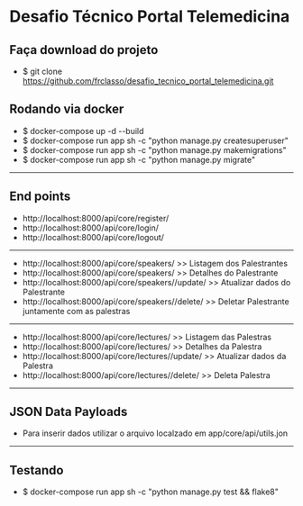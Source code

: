 # Desafio Técnico Portal Telemedicina



Faça download do projeto
------------------------
- $ git clone https://github.com/frclasso/desafio_tecnico_portal_telemedicina.git



Rodando via docker
------------------
- $ docker-compose up -d --build
- $ docker-compose run app sh -c "python manage.py createsuperuser"
- $ docker-compose run app sh -c "python manage.py makemigrations"
- $ docker-compose run app sh -c "python manage.py migrate"
---

End points
----------
- http://localhost:8000/api/core/register/
- http://localhost:8000/api/core/login/
- http://localhost:8000/api/core/logout/
----
  
- http://localhost:8000/api/core/speakers/ >> Listagem dos Palestrantes
- http://localhost:8000/api/core/speakers/<id> >> Detalhes do Palestrante
- http://localhost:8000/api/core/speakers/<id>/update/ >> Atualizar dados do Palestrante
- http://localhost:8000/api/core/speakers/<id>/delete/ >> Deletar Palestrante juntamente com as palestras
-----
- http://localhost:8000/api/core/lectures/ >> Listagem das Palestras
- http://localhost:8000/api/core/lectures/<id> >> Detalhes da Palestra
- http://localhost:8000/api/core/lectures/<id>/update/ >> Atualizar dados da Palestra
- http://localhost:8000/api/core/lectures/<id>/delete/ >> Deleta Palestra
-----

JSON Data Payloads
------------------
- Para inserir dados utilizar o arquivo localzado em app/core/api/utils.jon
---

Testando
--------
- $ docker-compose run app sh -c "python manage.py test && flake8"
